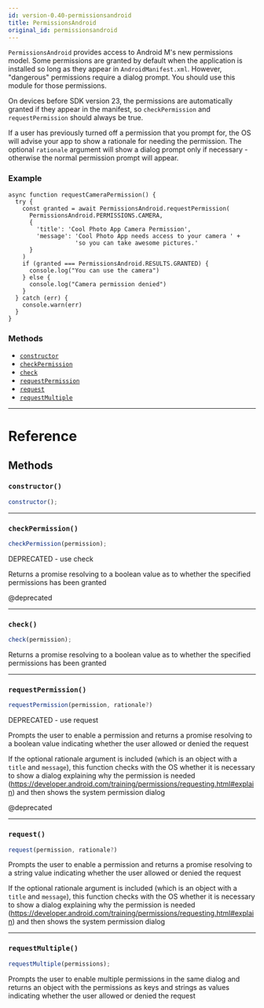 ```yaml
---
id: version-0.40-permissionsandroid
title: PermissionsAndroid
original_id: permissionsandroid
---
```


`PermissionsAndroid` provides access to Android M's new permissions model. Some permissions are granted by default when the application is installed so long as they appear in `AndroidManifest.xml`. However, "dangerous" permissions require a dialog prompt. You should use this module for those permissions.

On devices before SDK version 23, the permissions are automatically granted if they appear in the manifest, so `checkPermission` and `requestPermission` should always be true.

If a user has previously turned off a permission that you prompt for, the OS will advise your app to show a rationale for needing the permission. The optional `rationale` argument will show a dialog prompt only if necessary - otherwise the normal permission prompt will appear.

### Example

```
async function requestCameraPermission() {
  try {
    const granted = await PermissionsAndroid.requestPermission(
      PermissionsAndroid.PERMISSIONS.CAMERA,
      {
        'title': 'Cool Photo App Camera Permission',
        'message': 'Cool Photo App needs access to your camera ' +
                   'so you can take awesome pictures.'
      }
    )
    if (granted === PermissionsAndroid.RESULTS.GRANTED) {
      console.log("You can use the camera")
    } else {
      console.log("Camera permission denied")
    }
  } catch (err) {
    console.warn(err)
  }
}
```

### Methods

- [`constructor`](permissionsandroid.md#constructor)
- [`checkPermission`](permissionsandroid.md#checkpermission)
- [`check`](permissionsandroid.md#check)
- [`requestPermission`](permissionsandroid.md#requestpermission)
- [`request`](permissionsandroid.md#request)
- [`requestMultiple`](permissionsandroid.md#requestmultiple)

---

# Reference

## Methods

### `constructor()`

```javascript
constructor();
```

---

### `checkPermission()`

```javascript
checkPermission(permission);
```

DEPRECATED - use check

Returns a promise resolving to a boolean value as to whether the specified permissions has been granted

@deprecated

---

### `check()`

```javascript
check(permission);
```

Returns a promise resolving to a boolean value as to whether the specified permissions has been granted

---

### `requestPermission()`

```javascript
requestPermission(permission, rationale?)
```

DEPRECATED - use request

Prompts the user to enable a permission and returns a promise resolving to a boolean value indicating whether the user allowed or denied the request

If the optional rationale argument is included (which is an object with a `title` and `message`), this function checks with the OS whether it is necessary to show a dialog explaining why the permission is needed (https://developer.android.com/training/permissions/requesting.html#explain) and then shows the system permission dialog

@deprecated

---

### `request()`

```javascript
request(permission, rationale?)
```

Prompts the user to enable a permission and returns a promise resolving to a string value indicating whether the user allowed or denied the request

If the optional rationale argument is included (which is an object with a `title` and `message`), this function checks with the OS whether it is necessary to show a dialog explaining why the permission is needed (https://developer.android.com/training/permissions/requesting.html#explain) and then shows the system permission dialog

---

### `requestMultiple()`

```javascript
requestMultiple(permissions);
```

Prompts the user to enable multiple permissions in the same dialog and returns an object with the permissions as keys and strings as values indicating whether the user allowed or denied the request
